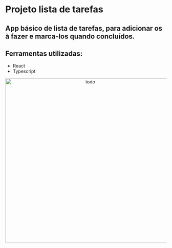 # Projeto lista de tarefas
## App básico de lista de tarefas, para adicionar os à fazer e marca-los quando concluídos. 
## Ferramentas utilizadas:
* React 
* Typescript
<div align="center">
<img width="515" alt="todo" src="https://user-images.githubusercontent.com/44865006/178020596-97711091-c113-4167-a6fb-d1ce5fee4545.png">
</div>
